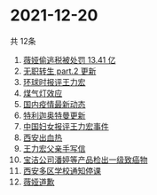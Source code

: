 # 2021-12-20
  共 12条

  <!-- BEGIN -->
  <!-- 最后更新时间:Mon Dec 20 2021 21:10:11 GMT+0000 (Coordinated Universal Time) -->
  1. [薇娅偷逃税被处罚 13.41 亿](https://www.zhihu.com/search?q=薇娅)
1. [无职转生 part.2 更新](https://www.zhihu.com/search?q=无职转生)
1. [环球时报评王力宏](https://www.zhihu.com/search?q=环球时报评王力宏)
1. [煤气灯效应](https://www.zhihu.com/search?q=煤气灯效应)
1. [国内疫情最新动态](https://www.zhihu.com/search?q=疫情)
1. [特利迦奥特曼更新](https://www.zhihu.com/search?q=特利迦奥特曼)
1. [中国妇女报评王力宏事件](https://www.zhihu.com/search?q=王力宏事件)
1. [西安出血热](https://www.zhihu.com/search?q=出血热)
1. [王力宏父亲手写信](https://www.zhihu.com/search?q=王力宏父亲)
1. [宝洁公司潘婷等产品检出一级致癌物](https://www.zhihu.com/search?q=潘婷)
1. [西安多区学校通知停课](https://www.zhihu.com/search?q=西安疫情)
1. [薇娅道歉](https://www.zhihu.com/search?q=薇娅道歉)
  <!-- END -->
  